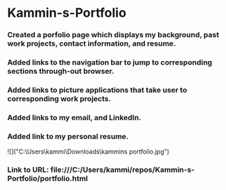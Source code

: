 # Kammin-s-Portfolio
### Created a porfolio page which displays my background, past work projects, contact information, and resume.
### Added links to the navigation bar to jump to corresponding sections through-out browser.
### Added links to picture applications that take user to corresponding work projects.
### Added links to my email, and LinkedIn.
### Added link to my personal resume.
![]("C:\Users\kammi\Downloads\kammins portfolio.jpg")

### Link to URL: file:///C:/Users/kammi/repos/Kammin-s-Portfolio/portfolio.html
